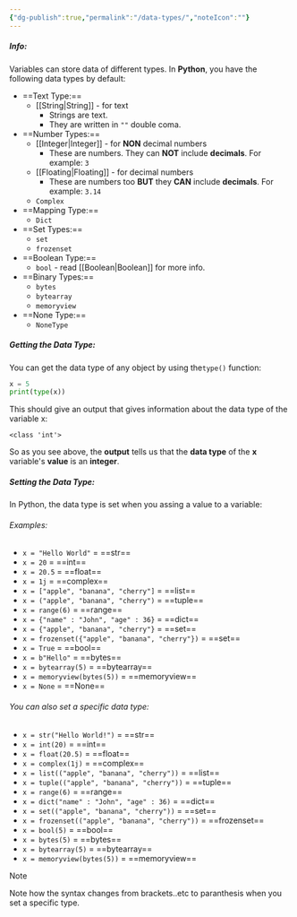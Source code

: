 ```yaml
---
{"dg-publish":true,"permalink":"/data-types/","noteIcon":""}
---
```


##### Info:
Variables can store data of different types. In **Python**, you have the following data types by default:
- ==Text Type:==
	- [[String\|String]] - for text
		- Strings are text.
		- They are written in `""` double coma.
- ==Number Types:==
	- [[Integer\|Integer]] - for **NON** decimal numbers
		- These are numbers. They can **NOT** include **decimals**. For example: `3`
	- [[Floating\|Floating]] - for decimal numbers
		- These are numbers too **BUT** they **CAN** include **decimals**. For example: `3.14`
	- `Complex`
- ==Mapping Type:==
	- `Dict`
- ==Set Types:==
	- `set`
	- `frozenset`
-  ==Boolean Type:==
	- `bool` - read [[Boolean\|Boolean]] for more info.
- ==Binary Types:==
	- `bytes`
	- `bytearray`
	- `memoryview`
- ==None Type:==
	- `NoneType`

##### Getting the Data Type:
You can get the data type of any object by using the`type()` function:

```Python
x = 5
print(type(x))
```

This should give an output that gives information about the data type of the variable x:

```
<class 'int'>
```

So as you see above, the **output** tells us that the **data type** of the **x** variable's **value** is an **integer**.

##### Setting the Data Type:
In Python, the data type is set when you assing a value to a variable:

###### Examples:
- `x = "Hello World"` = ==str==
- `x = 20` = ==int==
- `x = 20.5` = ==float==
- `x = 1j` = ==complex==
- `x = ["apple", "banana", "cherry"]` = ==list==
- `x = ("apple", "banana", "cherry")` = ==tuple==
- `x = range(6)` = ==range==
- `x = {"name" : "John", "age" : 36}` = ==dict==
- `x = {"apple", "banana", "cherry"}` = ==set==
- `x = frozenset({"apple", "banana", "cherry"})` = ==set==
- `x = True` = ==bool==
- `x = b"Hello"` = ==bytes==
- `x = bytearray(5)`  = ==bytearray==
- `x = memoryview(bytes(5))` = ==memoryview==
- `x = None` = ==None==

###### You can also set a specific data type:
- `x = str("Hello World!")` = ==str==
- `x = int(20)` = ==int==
- `x = float(20.5)` = ==float==
- `x = complex(1j)` = ==complex==
- `x = list(("apple", "banana", "cherry"))` = ==list==
- `x = tuple(("apple", "banana", "cherry"))` = ==tuple==
- `x = range(6)` = ==range==
- `x = dict("name" : "John", "age" : 36)` = ==dict==
- `x = set(("apple", "banana", "cherry"))` = ==set==
- `x = frozenset(("apple", "banana", "cherry"))` = ==frozenset==
- `x = bool(5)` = ==bool==
- `x = bytes(5)` = ==bytes==
- `x = bytearray(5)`  = ==bytearray==
- `x = memoryview(bytes(5))` = ==memoryview==

> [!Note]
> Note how the syntax changes from brackets..etc to paranthesis when you set a specific type.
